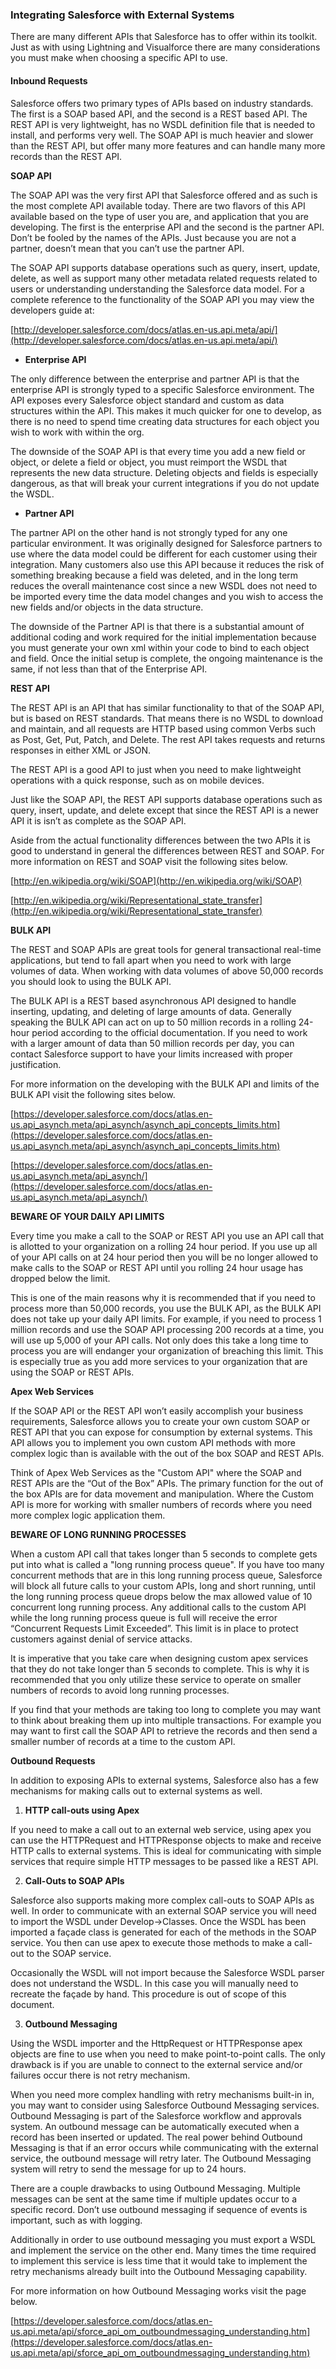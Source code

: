 ### Integrating Salesforce with External Systems

There are many different APIs that Salesforce has to offer within its toolkit. Just as with using Lightning and Visualforce there are many considerations you must make when choosing a specific API to use. 

#### Inbound Requests

Salesforce offers two primary types of APIs based on industry standards. The first is a SOAP based API, and the second is a REST based API. The REST API is very lightweight, has no WSDL definition file that is needed to install, and performs very well. The SOAP API is much heavier and slower than the REST API, but offer many more features and can handle many more records than the REST API.

**SOAP API**

The SOAP API was the very first API that Salesforce offered and as such is the most complete API available today. There are two flavors of this API available based on the type of user you are, and application that you are developing. The first is the enterprise API and the second is the partner API. Don’t be fooled by the names of the APIs. Just because you are not a partner, doesn’t mean that you can’t use the partner API. 

The SOAP API supports database operations such as query, insert, update, delete, as well as support many other metadata related requests related to users or understanding understanding the Salesforce data model. For a complete reference to the functionality of the SOAP API you may view the developers guide at:

[http://developer.salesforce.com/docs/atlas.en-us.api.meta/api/](http://developer.salesforce.com/docs/atlas.en-us.api.meta/api/) 

- **Enterprise API**

The only difference between the enterprise and partner API is that the enterprise API is strongly typed to a specific Salesforce environment. The API exposes every Salesforce object standard and custom as data structures within the API. This makes it much quicker for one to develop, as there is no need to spend time creating data structures for each object you wish to work with within the org. 

The downside of the SOAP API is that every time you add a new field or object, or delete a field or object, you must reimport the WSDL that represents the new data structure. Deleting objects and fields is especially dangerous, as that will break your current integrations if you do not update the WSDL.

- **Partner API**

The partner API on the other hand is not strongly typed for any one particular environment. It was originally designed for Salesforce partners to use where the data model could be different for each customer using their integration. Many customers also use this API because it reduces the risk of something breaking because a field was deleted, and in the long term reduces the overall maintenance cost since a new WSDL does not need to be imported every time the data model changes and you wish to access the new fields and/or objects in the data structure. 

The downside of the Partner API is that there is a substantial amount of additional coding and work required for the initial implementation because you must generate your own xml within your code to bind to each object and field. Once the initial setup is complete, the ongoing maintenance is the same, if not less than that of the Enterprise API. 

**REST API**

The REST API is an API that has similar functionality to that of the SOAP API, but is based on REST standards. That means there is no WSDL to download and maintain, and all requests are HTTP based using common Verbs such as Post, Get, Put, Patch, and Delete. The rest API takes requests and returns responses in either XML or JSON.

The REST API is a good API to just when you need to make lightweight operations with a quick response, such as on mobile devices. 

Just like the SOAP API, the REST API supports database operations such as query, insert, update, and delete except that since the REST API is a newer API it is isn’t as complete as the SOAP API. 

Aside from the actual functionality differences between the two APIs it is good to understand in general the differences between REST and SOAP. For more information on REST and SOAP visit the following sites below.

[http://en.wikipedia.org/wiki/SOAP](http://en.wikipedia.org/wiki/SOAP)

[http://en.wikipedia.org/wiki/Representational_state_transfer](http://en.wikipedia.org/wiki/Representational_state_transfer) 

**BULK API**

The REST and SOAP APIs are great tools for general transactional real-time applications, but tend to fall apart when you need to work with large volumes of data. When working with data volumes of above 50,000 records you should look to using the BULK API.

The BULK API is a REST based asynchronous API designed to handle inserting, updating, and deleting of large amounts of data. Generally speaking the BULK API can act on up to 50 million records in a rolling 24-hour period according to the official documentation. If you need to work with a larger amount of data than 50 million records per day, you can contact Salesforce support to have your limits increased with proper justification. 

For more information on the developing with the BULK API and limits of the BULK API visit the following sites below.

[https://developer.salesforce.com/docs/atlas.en-us.api_asynch.meta/api_asynch/asynch_api_concepts_limits.htm](https://developer.salesforce.com/docs/atlas.en-us.api_asynch.meta/api_asynch/asynch_api_concepts_limits.htm) 

[https://developer.salesforce.com/docs/atlas.en-us.api_asynch.meta/api_asynch/](https://developer.salesforce.com/docs/atlas.en-us.api_asynch.meta/api_asynch/) 

**BEWARE OF YOUR DAILY API LIMITS**

Every time you make a call to the SOAP or REST API you use an API call that is allotted to your organization on a rolling 24 hour period. If you use up all of your API calls on at 24 hour period then you will be no longer allowed to make calls to the SOAP or REST API until you rolling 24 hour usage has dropped below the limit. 

This is one of the main reasons why it is recommended that if you need to process more than 50,000 records, you use the BULK API, as the BULK API does not take up your daily API limits. For example, if you need to process 1 million records and use the SOAP API processing 200 records at a time, you will use up 5,000 of your API calls. Not only does this take a long time to process you are will endanger your organization of breaching this limit. This is especially true as you add more services to your organization that are using the SOAP or REST APIs. 

**Apex Web Services**

If the SOAP API or the REST API won’t easily accomplish your business requirements, Salesforce allows you to create your own custom SOAP or REST API that you can expose for consumption by external systems. This API allows you to implement you own custom API methods with more complex logic than is available with the out of the box SOAP and REST APIs. 

Think of Apex Web Services as the "Custom API" where the SOAP and REST APIs are the “Out of the Box” APIs. The primary function for the out of the box APIs are for data movement and manipulation. Where the Custom API is more for working with smaller numbers of records where you need more complex logic application them. 

**BEWARE OF LONG RUNNING PROCESSES**

When a custom API call that takes longer than 5 seconds to complete gets put into what is called a "long running process queue". If you have too many concurrent methods that are in this long running process queue, Salesforce will block all future calls to your custom APIs, long and short running, until the long running process queue drops below the max allowed value of 10 concurrent long running process. Any additional calls to the custom API while the long running process queue is full will receive the error “Concurrent Requests Limit Exceeded”. This limit is in place to protect customers against denial of service attacks. 

It is imperative that you take care when designing custom apex services that they do not take longer than 5 seconds to complete. This is why it is recommended that you only utilize these service to operate on smaller numbers of records to avoid long running processes.

If you find that your methods are taking too long to complete you may want to think about breaking them up into multiple transactions. For example you may want to first call the SOAP API to retrieve the records and then send a smaller number of records at a time to the custom API. 

**Outbound Requests**

In addition to exposing APIs to external systems, Salesforce also has a few mechanisms for making calls out to external systems as well. 

1. **HTTP call-outs using Apex**

If you need to make a call out to an external web service, using apex you can use the HTTPRequest and HTTPResponse objects to make and receive HTTP calls to external systems. This is ideal for communicating with simple services that require simple HTTP messages to be passed like a REST API. 

2. **Call-Outs to SOAP APIs**

Salesforce also supports making more complex call-outs to SOAP APIs as well. In order to communicate with an external SOAP service you will need to import the WSDL under Develop->Classes. Once the WSDL has been imported a façade class is generated for each of the methods in the SOAP service. You then can use apex to execute those methods to make a call-out to the SOAP service. 

Occasionally the WSDL will not import because the Salesforce WSDL parser does not understand the WSDL. In this case you will manually need to recreate the façade by hand. This procedure is out of scope of this document. 

3. **Outbound Messaging**

Using the WSDL importer and the HttpRequest or HTTPResponse apex objects are fine to use when you need to make point-to-point calls. The only drawback is if you are unable to connect to the external service and/or failures occur there is not retry mechanism. 

When you need more complex handling with retry mechanisms built-in in, you may want to consider using Salesforce Outbound Messaging services. Outbound Messaging is part of the Salesforce workflow and approvals system. An outbound message can be automatically executed when a record has been inserted or updated. The real power behind Outbound Messaging is that if an error occurs while communicating with the external service, the outbound message will retry later. The Outbound Messaging system will retry to send the message for up to 24 hours. 

There are a couple drawbacks to using Outbound Messaging. Multiple messages can be sent at the same time if multiple updates occur to a specific record. Don’t use outbound messaging if sequence of events is important, such as with logging. 

Additionally in order to use outbound messaging you must export a WSDL and implement the service on the other end. Many times the time required to implement this service is less time that it would take to implement the retry mechanisms already built into the Outbound Messaging capability.

For more information on how Outbound Messaging works visit the page below.

[https://developer.salesforce.com/docs/atlas.en-us.api.meta/api/sforce_api_om_outboundmessaging_understanding.htm](https://developer.salesforce.com/docs/atlas.en-us.api.meta/api/sforce_api_om_outboundmessaging_understanding.htm) 
